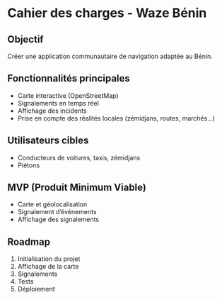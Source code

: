 # Cahier des charges - Waze Bénin

## Objectif
Créer une application communautaire de navigation adaptée au Bénin.

## Fonctionnalités principales
- Carte interactive (OpenStreetMap)
- Signalements en temps réel
- Affichage des incidents
- Prise en compte des réalités locales (zémidjans, routes, marchés…)

## Utilisateurs cibles
- Conducteurs de voitures, taxis, zémidjans
- Piétons

## MVP (Produit Minimum Viable)
- Carte et géolocalisation
- Signalement d’événements
- Affichage des signalements

## Roadmap
1. Initialisation du projet
2. Affichage de la carte
3. Signalements
4. Tests
5. Déploiement
